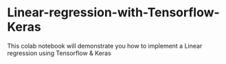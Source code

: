 # Linear-regression-with-Tensorflow-Keras
This colab notebook will demonstrate you how to implement a Linear regression using Tensorflow & Keras
